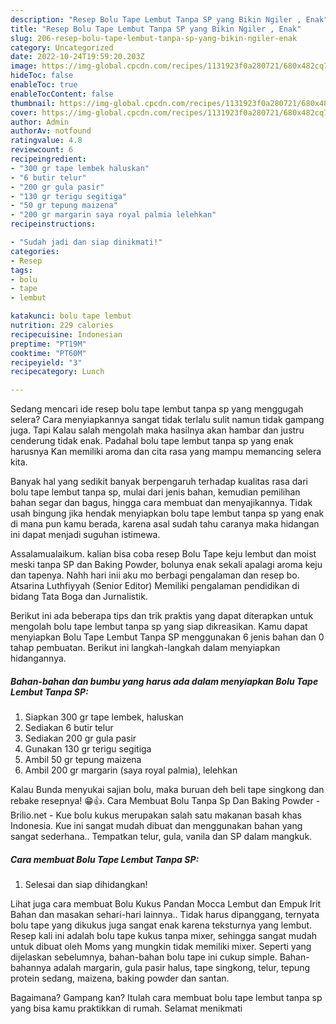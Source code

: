 ```yaml
---
description: "Resep Bolu Tape Lembut Tanpa SP yang Bikin Ngiler , Enak"
title: "Resep Bolu Tape Lembut Tanpa SP yang Bikin Ngiler , Enak"
slug: 206-resep-bolu-tape-lembut-tanpa-sp-yang-bikin-ngiler-enak
category: Uncategorized
date: 2022-10-24T19:59:20.203Z
image: https://img-global.cpcdn.com/recipes/1131923f0a280721/680x482cq70/bolu-tape-lembut-tanpa-sp-foto-resep-utama.jpg
hideToc: false
enableToc: true
enableTocContent: false
thumbnail: https://img-global.cpcdn.com/recipes/1131923f0a280721/680x482cq70/bolu-tape-lembut-tanpa-sp-foto-resep-utama.jpg
cover: https://img-global.cpcdn.com/recipes/1131923f0a280721/680x482cq70/bolu-tape-lembut-tanpa-sp-foto-resep-utama.jpg
author: Admin
authorAv: notfound
ratingvalue: 4.8
reviewcount: 6
recipeingredient:
- "300 gr tape lembek haluskan"
- "6 butir telur"
- "200 gr gula pasir"
- "130 gr terigu segitiga"
- "50 gr tepung maizena"
- "200 gr margarin saya royal palmia lelehkan"
recipeinstructions:

- "Sudah jadi dan siap dinikmati!"
categories:
- Resep
tags:
- bolu
- tape
- lembut

katakunci: bolu tape lembut 
nutrition: 229 calories
recipecuisine: Indonesian
preptime: "PT19M"
cooktime: "PT60M"
recipeyield: "3"
recipecategory: Lunch

---
```



Sedang mencari ide resep bolu tape lembut tanpa sp yang menggugah selera? Cara menyiapkannya sangat tidak terlalu sulit namun tidak gampang juga. Tapi Kalau salah mengolah maka hasilnya akan hambar dan justru cenderung tidak enak. Padahal bolu tape lembut tanpa sp yang enak harusnya Kan memiliki aroma dan cita rasa yang mampu memancing selera kita.


Banyak hal yang sedikit banyak berpengaruh terhadap kualitas rasa dari bolu tape lembut tanpa sp, mulai dari jenis bahan, kemudian pemilihan bahan segar dan bagus, hingga cara membuat dan menyajikannya. Tidak usah bingung jika hendak menyiapkan bolu tape lembut tanpa sp yang enak di mana pun kamu berada, karena asal sudah tahu caranya maka hidangan ini dapat menjadi suguhan istimewa.

Assalamualaikum. kalian bisa coba resep Bolu Tape keju lembut dan moist meski tanpa SP dan Baking Powder, bolunya enak sekali apalagi aroma keju dan tapenya. Nahh hari inii aku mo berbagi pengalaman dan resep bo. Atsarina Luthfiyyah (Senior Editor) Memiliki pengalaman pendidikan di bidang Tata Boga dan Jurnalistik.


Berikut ini ada beberapa tips dan trik praktis yang dapat diterapkan untuk mengolah bolu tape lembut tanpa sp yang siap dikreasikan. Kamu dapat menyiapkan Bolu Tape Lembut Tanpa SP menggunakan 6 jenis bahan dan 0 tahap pembuatan. Berikut ini langkah-langkah dalam menyiapkan hidangannya.

<!--inarticleads1-->

##### Bahan-bahan dan bumbu yang harus ada dalam menyiapkan Bolu Tape Lembut Tanpa SP:

1. Siapkan 300 gr tape lembek, haluskan
1. Sediakan 6 butir telur
1. Sediakan 200 gr gula pasir
1. Gunakan 130 gr terigu segitiga
1. Ambil 50 gr tepung maizena
1. Ambil 200 gr margarin (saya royal palmia), lelehkan


Kalau Bunda menyukai sajian bolu, maka buruan deh beli tape singkong dan rebake resepnya! 😁👍. Cara Membuat Bolu Tanpa Sp Dan Baking Powder - Brilio.net - Kue bolu kukus merupakan salah satu makanan basah khas Indonesia. Kue ini sangat mudah dibuat dan menggunakan bahan yang sangat sederhana.. Tempatkan telur, gula, vanila dan SP dalam mangkuk. 

<!--inarticleads2-->

##### Cara membuat Bolu Tape Lembut Tanpa SP:


1. Selesai dan siap dihidangkan!

Lihat juga cara membuat Bolu Kukus Pandan Mocca Lembut dan Empuk Irit Bahan dan masakan sehari-hari lainnya.. Tidak harus dipanggang, ternyata bolu tape yang dikukus juga sangat enak karena teksturnya yang lembut. Resep kali ini adalah bolu tape kukus tanpa mixer, sehingga sangat mudah untuk dibuat oleh Moms yang mungkin tidak memiliki mixer. Seperti yang dijelaskan sebelumnya, bahan-bahan bolu tape ini cukup simple. Bahan-bahannya adalah margarin, gula pasir halus, tape singkong, telur, tepung protein sedang, maizena, baking powder dan santan. 

Bagaimana? Gampang kan? Itulah cara membuat bolu tape lembut tanpa sp yang bisa kamu praktikkan di rumah. Selamat menikmati
